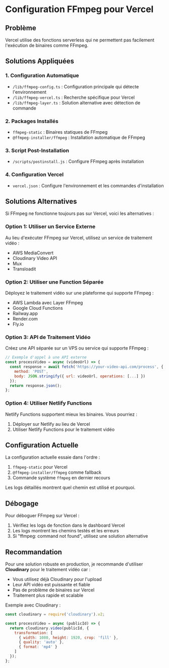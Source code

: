 # Configuration FFmpeg pour Vercel

## Problème
Vercel utilise des fonctions serverless qui ne permettent pas facilement l'exécution de binaires comme FFmpeg.

## Solutions Appliquées

### 1. Configuration Automatique
- `/lib/ffmpeg-config.ts` : Configuration principale qui détecte l'environnement
- `/lib/ffmpeg-vercel.ts` : Recherche spécifique pour Vercel
- `/lib/ffmpeg-layer.ts` : Solution alternative avec détection de commande

### 2. Packages Installés
- `ffmpeg-static` : Binaires statiques de FFmpeg
- `@ffmpeg-installer/ffmpeg` : Installation automatique de FFmpeg

### 3. Script Post-Installation
- `/scripts/postinstall.js` : Configure FFmpeg après installation

### 4. Configuration Vercel
- `vercel.json` : Configure l'environnement et les commandes d'installation

## Solutions Alternatives

Si FFmpeg ne fonctionne toujours pas sur Vercel, voici les alternatives :

### Option 1: Utiliser un Service Externe
Au lieu d'exécuter FFmpeg sur Vercel, utilisez un service de traitement vidéo :
- AWS MediaConvert
- Cloudinary Video API
- Mux
- Transloadit

### Option 2: Utiliser une Function Séparée
Déployez le traitement vidéo sur une plateforme qui supporte FFmpeg :
- AWS Lambda avec Layer FFmpeg
- Google Cloud Functions
- Railway.app
- Render.com
- Fly.io

### Option 3: API de Traitement Vidéo
Créez une API séparée sur un VPS ou service qui supporte FFmpeg :
```javascript
// Exemple d'appel à une API externe
const processVideo = async (videoUrl) => {
  const response = await fetch('https://your-video-api.com/process', {
    method: 'POST',
    body: JSON.stringify({ url: videoUrl, operations: [...] })
  });
  return response.json();
};
```

### Option 4: Utiliser Netlify Functions
Netlify Functions supportent mieux les binaires. Vous pourriez :
1. Déployer sur Netlify au lieu de Vercel
2. Utiliser Netlify Functions pour le traitement vidéo

## Configuration Actuelle

La configuration actuelle essaie dans l'ordre :
1. `ffmpeg-static` pour Vercel
2. `@ffmpeg-installer/ffmpeg` comme fallback
3. Commande système `ffmpeg` en dernier recours

Les logs détaillés montrent quel chemin est utilisé et pourquoi.

## Débogage

Pour déboguer FFmpeg sur Vercel :
1. Vérifiez les logs de fonction dans le dashboard Vercel
2. Les logs montrent les chemins testés et les erreurs
3. Si "ffmpeg: command not found", utilisez une solution alternative

## Recommandation

Pour une solution robuste en production, je recommande d'utiliser **Cloudinary** pour le traitement vidéo car :
- Vous utilisez déjà Cloudinary pour l'upload
- Leur API vidéo est puissante et fiable
- Pas de problème de binaires sur Vercel
- Traitement plus rapide et scalable

Exemple avec Cloudinary :
```javascript
const cloudinary = require('cloudinary').v2;

const processVideo = async (publicId) => {
  return cloudinary.video(publicId, {
    transformation: [
      { width: 1080, height: 1920, crop: 'fill' },
      { quality: 'auto' },
      { format: 'mp4' }
    ]
  });
};
```